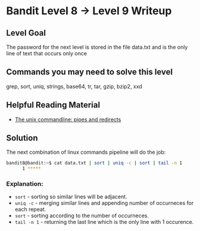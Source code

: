 # Bandit Level 8 → Level 9 Writeup
## Level Goal
The password for the next level is stored in the file data.txt and is the only line of text that occurs only once

## Commands you may need to solve this level
grep, sort, uniq, strings, base64, tr, tar, gzip, bzip2, xxd

## Helpful Reading Material
- [The unix commandline: pipes and redirects](http://www.westwind.com/reference/os-x/commandline/pipes.html)

## Solution

The next combination of linux commands pipeline will do the job:
```bash
bandit8@bandit:~$ cat data.txt | sort | uniq -c | sort | tail -n 1
      1 *****
```
### Explanation:
- `sort` - sorting so similar lines will be adjacent.
- `uniq -c` - merging similar lines and appending number of occurneces for each repeat.
- `sort` - sorting according to the number of occurneces.
- `tail -n 1` - returning the last line which is the only line with 1 occurence.
